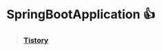 # SpringBootApplication 👍
> ### [Tistory](https://kjh950601.tistory.com/category/Spring/SpringBoot)
